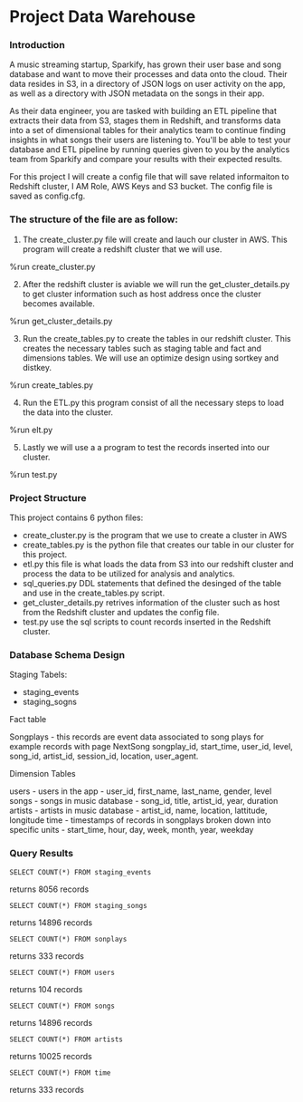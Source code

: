 # Project Data Warehouse 

### Introduction
A music streaming startup, Sparkify, has grown their user base and song database and want to move their processes and data onto the cloud. Their data resides in S3, in a directory of JSON logs on user activity on the app, as well as a directory with JSON metadata on the songs in their app.

As their data engineer, you are tasked with building an ETL pipeline that extracts their data from S3, stages them in Redshift, and transforms data into a set of dimensional tables for their analytics team to continue finding insights in what songs their users are listening to. You'll be able to test your database and ETL pipeline by running queries given to you by the analytics team from Sparkify and compare your results with their expected results.

For this project I will create a config file that will save related informaiton to Redshift cluster, I AM Role, AWS Keys and S3 bucket. The config file is saved as config.cfg. 

### The structure of the file are as follow: 

1. The create_cluster.py file will create and lauch our cluster in AWS. This program will create a redshift cluster that we will use. 

%run create_cluster.py 

2. After the redshift cluster is aviable we will run the get_cluster_details.py to get cluster information such as host address once the cluster becomes available.   

%run get_cluster_details.py 

3. Run the create_tables.py to create the tables in our redshift cluster.  This creates the necessary tables such as staging table and fact and dimensions tables.   We will use an optimize design using sortkey and distkey.   

%run create_tables.py 

4. Run the ETL.py this program consist of all the necessary steps to load the data into the cluster.  

%run elt.py 

5. Lastly we will use a a program to test the records inserted into our cluster. 

%run test.py 

### Project Structure 

This project contains 6 python files: 

<ul>
<li>create_cluster.py is the program that we use to create a cluster in AWS</li>
<li>create_tables.py is the python file that creates our table in our cluster for this project.</li> 
<li>etl.py this file is what loads the data from S3 into our redshift cluster and process the data to be utilized for analysis and analytics.</li>
<li>sql_queries.py DDL statements that defined the desinged of the table and use in the create_tables.py script. </li>
<li>get_cluster_details.py retrives information of the cluster such as host from the Redshift cluster and updates the config file. </li>
<li>test.py use the sql scripts to count records inserted in the Redshift cluster.</li>

</ul>

### Database Schema Design 

Staging Tabels: 
<ul>
<li>staging_events</li>
<li>staging_sogns</li>

</ul>

Fact table 

Songplays - this records are event data associated to song plays for example records with page NextSong songplay_id, start_time, user_id, level, song_id, artist_id, session_id, location, user_agent. 

Dimension Tables

users - users in the app - user_id, first_name, last_name, gender, level
songs - songs in music database - song_id, title, artist_id, year, duration
artists - artists in music database - artist_id, name, location, lattitude, longitude
time - timestamps of records in songplays broken down into specific units - start_time, hour, day, week, month, year, weekday

### Query Results 

    SELECT COUNT(*) FROM staging_events
 returns 8056 records

    SELECT COUNT(*) FROM staging_songs
 returns 14896 records

    SELECT COUNT(*) FROM sonplays
 returns 333 records

    SELECT COUNT(*) FROM users
 returns 104 records

    SELECT COUNT(*) FROM songs
 returns 14896 records

    SELECT COUNT(*) FROM artists
 returns 10025 records

    SELECT COUNT(*) FROM time
 returns 333 records